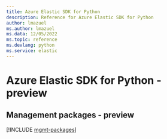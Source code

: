 ```yaml
---
title: Azure Elastic SDK for Python
description: Reference for Azure Elastic SDK for Python
author: lmazuel
ms.author: lmazuel
ms.data: 12/05/2022
ms.topic: reference
ms.devlang: python
ms.service: elastic
---
```

# Azure Elastic SDK for Python - preview

## Management packages - preview
[!INCLUDE [mgmt-packages](elastic-mgmt-index.md)]